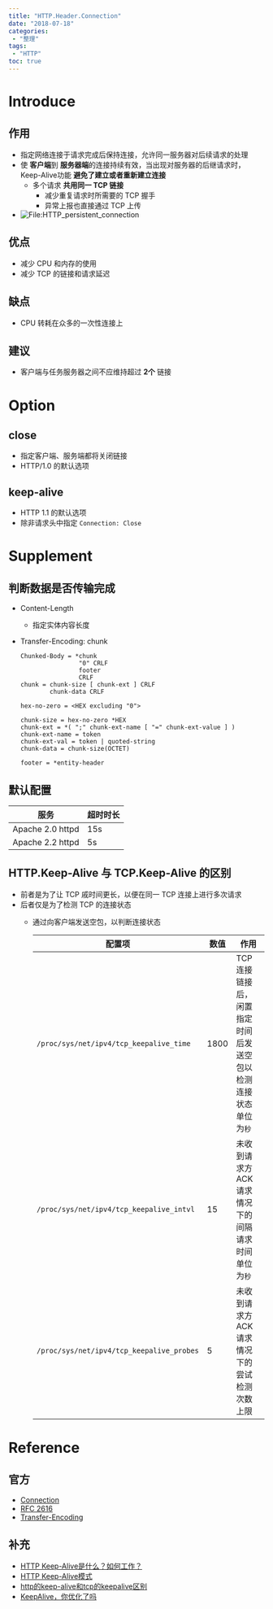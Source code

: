 ```yaml
---
title: "HTTP.Header.Connection"
date: "2018-07-18"
categories:
 - "整理"
tags:
 - "HTTP"
toc: true
---
```



# Introduce
## 作用
- 指定网络连接于请求完成后保持连接，允许同一服务器对后续请求的处理
- 使 **客户端**到 **服务器端**的连接持续有效，当出现对服务器的后继请求时，Keep-Alive功能 **避免了建立或者重新建立连接**
    - 多个请求 **共用同一 TCP 链接**
        - 减少重复请求时所需要的 TCP 握手
        - 异常上报也直接通过 TCP 上传
- ![File:HTTP_persistent_connection](https://upload.wikimedia.org/wikipedia/commons/d/d5/HTTP_persistent_connection.svg)


## 优点
- 减少 CPU 和内存的使用
- 减少 TCP 的链接和请求延迟

## 缺点
- CPU 转耗在众多的一次性连接上

## 建议
- 客户端与任务服务器之间不应维持超过 **2个** 链接

# Option
## close
- 指定客户端、服务端都将关闭链接
- HTTP/1.0 的默认选项

## keep-alive
- HTTP 1.1 的默认选项
- 除非请求头中指定 `Connection: Close`


# Supplement

## 判断数据是否传输完成
- Content-Length
    - 指定实体内容长度

- Transfer-Encoding: chunk

    ```
    Chunked-Body = *chunk 
                    "0" CRLF 
                    footer 
                    CRLF  
    chunk = chunk-size [ chunk-ext ] CRLF 
            chunk-data CRLF

    hex-no-zero = <HEX excluding "0">

    chunk-size = hex-no-zero *HEX 
    chunk-ext = *( ";" chunk-ext-name [ "=" chunk-ext-value ] ) 
    chunk-ext-name = token 
    chunk-ext-val = token | quoted-string 
    chunk-data = chunk-size(OCTET)

    footer = *entity-header
    ```

## 默认配置

| 服务             | 超时时长 |
|------------------|----------|
| Apache 2.0 httpd | 15s      |
| Apache 2.2 httpd | 5s       |



## HTTP.Keep-Alive 与 TCP.Keep-Alive 的区别
- 前者是为了让 TCP 戚时间更长，以便在同一 TCP 连接上进行多次请求
- 后者仅是为了检测 TCP 的连接状态
    - 通过向客户端发送空包，以判断连接状态

        | 配置项                                    | 数值 | 作用                                                              |
        |-------------------------------------------|------|-------------------------------------------------------------------|
        | `/proc/sys/net/ipv4/tcp_keepalive_time`   | 1800 | TCP 连接链接后，闲置指定时间后发送空包以检测连接状态<br>单位为`秒` |
        | `/proc/sys/net/ipv4/tcp_keepalive_intvl`  | 15   | 未收到请求方 ACK 请求情况下的间隔请求时间<br>单位为`秒`           |
        | `/proc/sys/net/ipv4/tcp_keepalive_probes` | 5    | 未收到请求方 ACK 请求情况下的尝试检测次数上限                     |


# Reference
## 官方
- [Connection](https://developer.mozilla.org/en-US/docs/Web/HTTP/Headers/Connection)
- [RFC 2616](https://tools.ietf.org/html/rfc2616)
- [Transfer-Encoding](https://developer.mozilla.org/en-US/docs/Web/HTTP/Headers/Transfer-Encoding)

## 补充
- [HTTP Keep-Alive是什么？如何工作？](http://www.nowamagic.net/academy/detail/23350305)
- [HTTP Keep-Alive模式](https://www.cnblogs.com/skynet/archive/2010/12/11/1903347.html)
- [http的keep-alive和tcp的keepalive区别](https://blog.csdn.net/oceanperfect/article/details/51064574)
- [KeepAlive，你优化了吗](http://51write.github.io/2014/04/09/keepalive/)